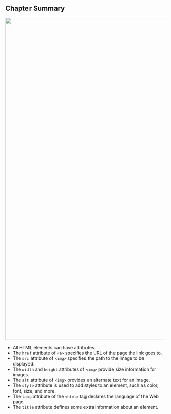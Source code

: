 <h2>Chapter Summary</h2>
<img src="https://user-images.githubusercontent.com/74038190/212284115-f47cd8ff-2ffb-4b04-b5bf-4d1c14c0247f.gif" width="1010">
<ul>
  <li>All HTML elements can have attributes.</li>
  <li>The <code>href</code> attribute of <code>&lt;a&gt;</code> specifies the URL of the page the link goes to.</li>
  <li>The <code>src</code> attribute of <code>&lt;img&gt;</code> specifies the path to the image to be displayed.</li>
  <li>The <code>width</code> and <code>height</code> attributes of <code>&lt;img&gt;</code> provide size information for images.</li>
  <li>The <code>alt</code> attribute of <code>&lt;img&gt;</code> provides an alternate text for an image.</li>
  <li>The <code>style</code> attribute is used to add styles to an element, such as color, font, size, and more.</li>
  <li>The <code>lang</code> attribute of the <code>&lt;html&gt;</code> tag declares the language of the Web page.</li>
  <li>The <code>title</code> attribute defines some extra information about an element.</li>
</ul>
